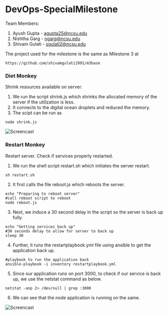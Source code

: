 # DevOps-SpecialMilestone

Team Members:

1. Ayush Gupta - agupta25@ncsu.edu
2. Nishtha Garg - ngarg@ncsu.edu
3. Shivam Gulati - sgulati2@ncsu.edu

The project used for the milestone is the same as Milestone 3 at

```
https://github.com/shivamgulati1991/m3base
```

### Diet Monkey

Shrink resources available on server.

1. We run the script shrink.js which shrinks the allocated memory of the server if the utilization is less.
2. It connects to the digital ocean droplets and reduced the memory.
3. The scipt can be run as
```
node shrink.js
```

![Screencast](https://github.com/shivamgulati1991/DevOps-SpecialMilestone/blob/master/Screens/1.gif)

### Restart Monkey

Restart server. Check if services properly restarted.

1. We run the shell script restart.sh which initiates the server restart.
  ```
  sh restart.sh
  ```
2. It first calls the file reboot.js which reboots the server.
  ```
  echo "Preparing to reboot server"
  #call reboot script to reboot
  node reboot.js
  ```
3. Next, we induce a 30 second delay in the script so the server is back up fully.
  ```
  echo "Getting services back up"
  #30 seconds delay to allow for server to back up
  sleep 30
  ```
4. Further, it runs the restartplaybook.yml file using ansible to get the application back up.
  ```
  #playbook to run the application back
  ansible-playbook -i inventory restartplaybook.yml
  ```
5. Since our application runs on port 3000, to check if our service is back up, we use the netstat command as below.
  ```
  netstat -anp 2> /dev/null | grep :3000
  ```
6. We can see that the node application is running on the same.

![Screencast](https://github.com/shivamgulati1991/DevOps-SpecialMilestone/blob/master/Screens/2.gif)
